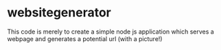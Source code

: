 # websitegenerator

This code is merely to create a simple node js application which serves a webpage and generates a potential url (with a picture!) 
